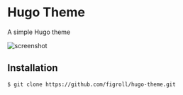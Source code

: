 # Hugo Theme
A simple Hugo theme

![screenshot](https://raw.githubusercontent.com/dim0627/hugo_theme_robust/master/images/screenshot.png)


## Installation

```
$ git clone https://github.com/figroll/hugo-theme.git
```
